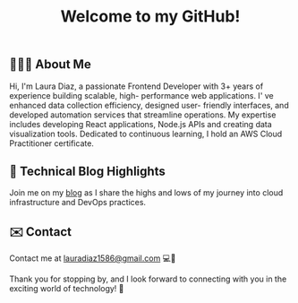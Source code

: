 

<body>

  <header>
    <h1>Welcome to my GitHub!</h1>
  </header>

  <section>
    <h2>👩🏽‍💻 About Me</h2>
    <p>
      Hi, I'm Laura Diaz, a passionate Frontend Developer with 3+ years of experience building scalable, high-
      performance web applications. I'
      ve enhanced data collection efficiency, designed user-
      friendly interfaces, and developed automation services that streamline operations. My
      expertise includes developing React applications, Node.js APIs and creating data
      visualization tools. Dedicated to continuous learning, I hold an AWS Cloud Practitioner
      certificate.
    </p>
  </section>

  <section>
    <h2>🚀 Technical Blog Highlights</h2>
    <p>
      Join me on my <a href="https://laurainthecloud.hashnode.dev/" target="_blank">blog</a> as I share the highs and lows of my journey into
      cloud infrastructure and DevOps practices.
    </p>
  </section>

  <section>
    <h2>✉️ Contact</h2>
    <p>
      Contact me at <a href="mailto:lauradiaz1586@gmail.com">lauradiaz1586@gmail.com</a> 💻🚀
    </p>
  </section>

 
  <footer>
    <p>Thank you for stopping by, and I look forward to connecting with you in the exciting world of technology! 🚀</p>
  </footer>

</body>





  
 
</div> 
